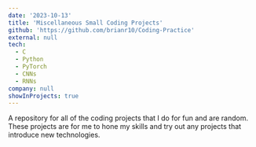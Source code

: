 ```yaml
---
date: '2023-10-13'
title: 'Miscellaneous Small Coding Projects'
github: 'https://github.com/brianr10/Coding-Practice'
external: null
tech:
  - C
  - Python
  - PyTorch
  - CNNs
  - RNNs
company: null
showInProjects: true
---
```


A repository for all of the coding projects that I do for fun and are random. These projects are for me 
to hone my skills and try out any projects that introduce new technologies.
